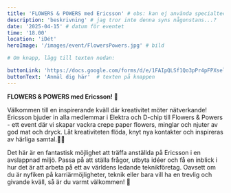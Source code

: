 ```yaml
---
title: 'FLOWERS & POWERS med Ericsson' # obs: kan ej använda specialtecken här!
description: 'beskrivning' # jag tror inte denna syns någonstans...?
date: '2025-04-15' # datum för eventet
time: '18.00'
location: 'iDét'
heroImage: '/images/event/FlowersPowers.jpg' # bild

# Om knapp, lägg till texten nedan:

buttonLink: 'https://docs.google.com/forms/d/e/1FAIpQLSf1Qo3pPr4pFPXselB0IvkTZYPQI96ShiefgccJW9_IOfcLrQ/viewform?fbclid=IwY2xjawJkS4BleHRuA2FlbQIxMAABHm1o8Fqfjl5CWCcnwk89mvBg9B-hyx2hvUIuorZ0TAmalGUvgJ0MqTv_P-P__aem_1_OmXAyPX0907xFDOH6r7A'  # länk
buttonText: 'Anmäl dig här'  # texten på knappen
---
```


<b>FLOWERS & POWERS med Ericsson! 🌸</b>

Välkommen till en inspirerande kväll där kreativitet möter nätverkande! Ericsson bjuder in alla medlemmar i Elektra och D-chip till Flowers & Powers - ett event där vi skapar vackra crepe paper flowers, minglar och njuter av god mat och dryck. Låt kreativiteten flöda, knyt nya kontakter och inspireras av härliga samtal.🥰💖

Det här är en fantastisk möjlighet att träffa anställda på Ericsson i en avslappnad miljö. Passa på att ställa frågor, utbyta idéer och få en inblick i hur det är att arbeta på ett av världens ledande teknikföretag. Oavsett om du är nyfiken på karriärmöjligheter, teknik eller bara vill ha en trevlig och givande kväll, så är du varmt välkommen! 🫶
